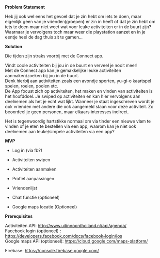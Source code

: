 **Problem Statement**  

Heb jij ook wel eens het gevoel dat je zin hebt om iets te doen, maar eigenlijk geen van je vrienden(groepen) er zin in heeft of dat je zin hebt om iets te doen maar niet weet wat voor leuke activiteiten er in de buurt zijn? Waarnaar je vervolgens toch maar weer die playstation aanzet en in je eentje heel de dag thuis zit te gamen...

**Solution**  

Die tijden zijn straks voorbij met de Connect app.  

Vindt coole activiteiten bij jou in de buurt en verveel je nooit meer!  
Met de Connect app kan je gemakkelijke leuke activiteiten aanmaken/zoeken bij jou in de buurt.  
Denk hierbij aan activiteiten zoals een avondje sporten, yu-gi-o kaartspel spelen, roeien, poolen etc.  
De App focust zich op activiteiten, het maken en vinden van activiteiten is het hoofddoel. Je swiped op activiteiten en kan hier vervolgens aan deelnemen als het je echt wat lijkt. Wanneer je staat ingeschreven wordt je ook vrienden met andere die ook aangemeld staan voor deze activiteit. Zo beoordeel je geen personen, maar elkaars interesses indirect. 

Het is tegenwoordig hartstikke normaal om via tinder een nieuwe vlam te vinden of je eten te bestellen via een app, waarom kan je niet ook deelnemen aan leuke/simpele activiteiten via een app? 

**MVP**  

- Log in (via fb?)  
- Activiteiten swipen 
- Activiteiten aanmaken
- Profiel aanpassingen
- Vriendenlijst

- Chat functie (optioneel)
- Google maps locatie (Optioneel)

**Prerequisites**  

Activiteiten API: http://www.uitinnoordholland.nl/api/agenda/  
Facebook login (optioneel) : https://developers.facebook.com/docs/facebook-login/ios  
Google maps API (optioneel):  https://cloud.google.com/maps-platform/  

Firebase: https://console.firebase.google.com/  
